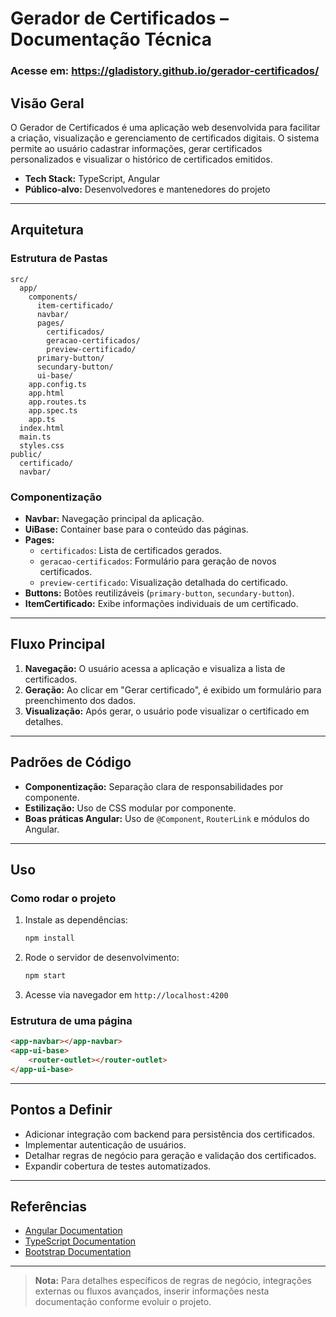 # Gerador de Certificados – Documentação Técnica

### Acesse em: https://gladistory.github.io/gerador-certificados/

## Visão Geral

O Gerador de Certificados é uma aplicação web desenvolvida para facilitar a criação, visualização e gerenciamento de certificados digitais. O sistema permite ao usuário cadastrar informações, gerar certificados personalizados e visualizar o histórico de certificados emitidos.

- **Tech Stack:** TypeScript, Angular
- **Público-alvo:** Desenvolvedores e mantenedores do projeto

---

## Arquitetura

### Estrutura de Pastas

```
src/
  app/
    components/
      item-certificado/
      navbar/
      pages/
        certificados/
        geracao-certificados/
        preview-certificado/
      primary-button/
      secundary-button/
      ui-base/
    app.config.ts
    app.html
    app.routes.ts
    app.spec.ts
    app.ts
  index.html
  main.ts
  styles.css
public/
  certificado/
  navbar/
```

### Componentização

- **Navbar:** Navegação principal da aplicação.
- **UiBase:** Container base para o conteúdo das páginas.
- **Pages:** 
  - `certificados`: Lista de certificados gerados.
  - `geracao-certificados`: Formulário para geração de novos certificados.
  - `preview-certificado`: Visualização detalhada do certificado.
- **Buttons:** Botões reutilizáveis (`primary-button`, `secundary-button`).
- **ItemCertificado:** Exibe informações individuais de um certificado.

---

## Fluxo Principal

1. **Navegação:** O usuário acessa a aplicação e visualiza a lista de certificados.
2. **Geração:** Ao clicar em "Gerar certificado", é exibido um formulário para preenchimento dos dados.
3. **Visualização:** Após gerar, o usuário pode visualizar o certificado em detalhes.

---

## Padrões de Código

- **Componentização:** Separação clara de responsabilidades por componente.
- **Estilização:** Uso de CSS modular por componente.
- **Boas práticas Angular:** Uso de `@Component`, `RouterLink` e módulos do Angular.

---

## Uso

### Como rodar o projeto

1. Instale as dependências:
   ```sh
   npm install
   ```
2. Rode o servidor de desenvolvimento:
   ```sh
   npm start
   ```
3. Acesse via navegador em `http://localhost:4200`

### Estrutura de uma página

```html
<app-navbar></app-navbar>
<app-ui-base>
    <router-outlet></router-outlet>
</app-ui-base>
```

---

## Pontos a Definir

- Adicionar integração com backend para persistência dos certificados.
- Implementar autenticação de usuários.
- Detalhar regras de negócio para geração e validação dos certificados.
- Expandir cobertura de testes automatizados.

---

## Referências

- [Angular Documentation](https://angular.io/docs)
- [TypeScript Documentation](https://www.typescriptlang.org/docs/)
- [Bootstrap Documentation](https://getbootstrap.com/)

---

> **Nota:** Para detalhes específicos de regras de negócio, integrações externas ou fluxos avançados, inserir informações nesta documentação conforme evoluir o projeto.
